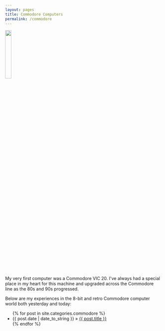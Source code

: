 ```yaml
---
layout: pages
title: Commodore Computers
permalink: /commodore
---
```


<img class="category" src="http://www.stevencombs.com/images/design/commodore.svg" width="20%" />

My very first computer was a Commodore VIC 20. I've always had a special place in my heart for this machine and upgraded across the Commodore line as the 80s and 90s progressed.

Below are my experiences in the 8-bit and retro Commodore computer world both yesterday and today:

<ul id="blog-posts" class="posts">
{% for post in site.categories.commodore %}
    <li><span>{{ post.date | date_to_string }} &raquo; </span><a href="{{ post.url }}">{{ post.title }}</a></li>
{% endfor %}
</ul>
